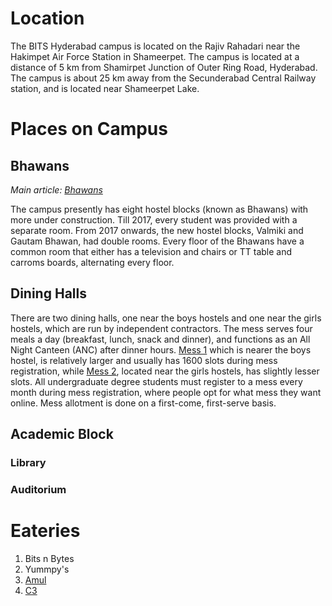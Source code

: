 <!-- TITLE: Campus -->
<!-- SUBTITLE: A tour of our campus-->

# Location
The BITS Hyderabad campus is located on the Rajiv Rahadari near the Hakimpet Air Force Station in Shameerpet. The campus is located at a distance of 5 km from Shamirpet Junction of Outer Ring Road, Hyderabad. The campus is about 25 km away from the Secunderabad Central Railway station, and is located near Shameerpet Lake.

# Places on Campus
## Bhawans
   *Main article: [Bhawans](/campus/bhawans)*
	 
The campus presently has eight hostel blocks (known as Bhawans) with more under construction. Till 2017, every student was provided with a separate room. From 2017 onwards, the new hostel blocks, Valmiki and Gautam Bhawan, had double rooms. Every floor of the Bhawans have a common room that either has a television and chairs or TT table and carroms boards, alternating every floor. 

## Dining Halls
There are two dining halls, one near the boys hostels and one near the girls hostels, which are run by independent contractors. The mess serves four meals a day (breakfast, lunch, snack and dinner), and functions as an All Night Canteen (ANC) after dinner hours.  [Mess 1](/campus/mess-1) which is nearer the boys hostel, is relatively larger and usually has 1600 slots during mess registration, while [Mess 2](/campus/mess-2), located near the girls hostels, has slightly lesser slots. All undergraduate degree students must register to a mess every month during mess registration, where people opt for what mess they want online. Mess allotment is done on a first-come, first-serve basis. 

## Academic Block
### Library
### Auditorium

# Eateries
1. Bits n Bytes
2. Yummpy's
3. [Amul](/campus/amul)
4. [C3](/campus/c3)